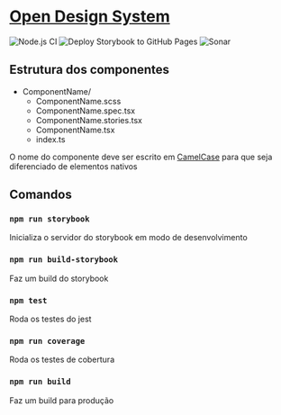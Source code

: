 # [Open Design System](https://williamnerdy.github.io/open-design-system)

![Node.js CI](https://github.com/williamnerdy/open-design-system/workflows/Node.js%20CI/badge.svg)
![Deploy Storybook to GitHub Pages](https://github.com/williamnerdy/open-design-system/workflows/Deploy%20Storybook%20to%20GitHub%20Pages/badge.svg)
![Sonar](https://github.com/williamnerdy/open-design-system/workflows/Sonar/badge.svg)

## Estrutura dos componentes

- ComponentName/
  - ComponentName.scss
  - ComponentName.spec.tsx
  - ComponentName.stories.tsx
  - ComponentName.tsx
  - index.ts

O nome do componente deve ser escrito em [CamelCase](https://en.wikipedia.org/wiki/Camel_case) para que seja diferenciado de elementos nativos

## Comandos

### `npm run storybook`

Inicializa o servidor do storybook em modo de desenvolvimento

### `npm run build-storybook`

Faz um build do storybook

### `npm test`

Roda os testes do jest

### `npm run coverage`

Roda os testes de cobertura

### `npm run build`

Faz um build para produção
